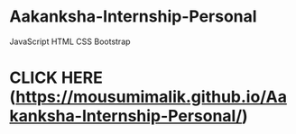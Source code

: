 # Aakanksha-Internship-Personal
JavaScript HTML CSS Bootstrap

# CLICK HERE (https://mousumimalik.github.io/Aakanksha-Internship-Personal/)
